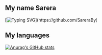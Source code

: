 ## My name Sarera

[![Typing SVG](https://readme-typing-svg.herokuapp.com?color=%2336BCF7&lines=Hello,+I+am+a+junior+Web+programmer.)](https://github.com/SareraBy)

 
 
## My languages






[![Anurag's GitHub stats](https://github-readme-stats.vercel.app/api?username=SareraBy?username=anuraghazra&show_icons=true&theme=radical)](https://github.com/anuraghazra/github-readme-stats)


